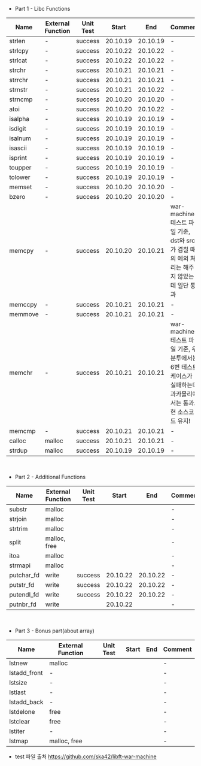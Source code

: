 -   Part 1 - Libc Functions

| Name    | External Function | Unit Test | Start    | End      | Comment                                                                                                         |
| ------- | ----------------- | --------- | -------- | -------- | --------------------------------------------------------------------------------------------------------------- |
| strlen  | -                 | success   | 20.10.19 | 20.10.19 | -                                                                                                               |
| strlcpy | -                 | success   | 20.10.22 | 20.10.22 | -                                                                                                               |
| strlcat | -                 | success   | 20.10.22 | 20.10.22 | -                                                                                                               |
| strchr  | -                 | success   | 20.10.21 | 20.10.21 | -                                                                                                               |
| strrchr | -                 | success   | 20.10.21 | 20.10.21 | -                                                                                                               |
| strnstr | -                 | success   | 20.10.21 | 20.10.22 | -                                                                                                               |
| strncmp | -                 | success   | 20.10.20 | 20.10.20 | -                                                                                                               |
| atoi    | -                 | success   | 20.10.20 | 20.10.22 | -                                                                                                               |
| isalpha | -                 | success   | 20.10.19 | 20.10.19 | -                                                                                                               |
| isdigit | -                 | success   | 20.10.19 | 20.10.19 | -                                                                                                               |
| isalnum | -                 | success   | 20.10.19 | 20.10.19 | -                                                                                                               |
| isascii | -                 | success   | 20.10.19 | 20.10.19 | -                                                                                                               |
| isprint | -                 | success   | 20.10.19 | 20.10.19 | -                                                                                                               |
| toupper | -                 | success   | 20.10.19 | 20.10.19 | -                                                                                                               |
| tolower | -                 | success   | 20.10.19 | 20.10.19 | -                                                                                                               |
| memset  | -                 | success   | 20.10.20 | 20.10.20 | -                                                                                                               |
| bzero   | -                 | success   | 20.10.20 | 20.10.20 | -                                                                                                               |
| memcpy  | -                 | success   | 20.10.20 | 20.10.21 | war-machine 테스트 파일 기준, dst와 src가 겹칠 때의 예외 처리는 해주지 않았는데 일단 통과                       |
| memccpy | -                 | success   | 20.10.21 | 20.10.21 | -                                                                                                               |
| memmove | -                 | success   | 20.10.21 | 20.10.21 | -                                                                                                               |
| memchr  | -                 | success   | 20.10.21 | 20.10.21 | war-machine 테스트 파일 기준, 우분투에서는 6번 테스트케이스가 실패하는데 과카몰리에서는 통과. 현 소스코드 유지! |
| memcmp  | -                 | success   | 20.10.21 | 20.10.21 | -                                                                                                               |
| calloc  | malloc            | success   | 20.10.21 | 20.10.21 | -                                                                                                               |
| strdup  | malloc            | success   | 20.10.19 | 20.10.19 | -                                                                                                               |

<br>

-   Part 2 - Additional Functions

| Name       | External Function | Unit Test | Start    | End      | Comment |
| ---------- | ----------------- | --------- | -------- | -------- | ------- |
| substr     | malloc            |           |          |          | -       |
| strjoin    | malloc            |           |          |          | -       |
| strtrim    | malloc            |           |          |          | -       |
| split      | malloc, free      |           |          |          | -       |
| itoa       | malloc            |           |          |          | -       |
| strmapi    | malloc            |           |          |          | -       |
| putchar_fd | write             | success   | 20.10.22 | 20.10.22 | -       |
| putstr_fd  | write             | success   | 20.10.22 | 20.10.22 | -       |
| putendl_fd | write             | success   | 20.10.22 | 20.10.22 | -       |
| putnbr_fd  | write             |           | 20.10.22 |          | -       |

<br>

-   Part 3 - Bonus part(about array)

| Name         | External Function | Unit Test | Start | End | Comment |
| ------------ | ----------------- | --------- | ----- | --- | ------- |
| lstnew       | malloc            |           |       |     | -       |
| lstadd_front | -                 |           |       |     | -       |
| lstsize      | -                 |           |       |     | -       |
| lstlast      | -                 |           |       |     | -       |
| lstadd_back  | -                 |           |       |     | -       |
| lstdelone    | free              |           |       |     | -       |
| lstclear     | free              |           |       |     | -       |
| lstiter      | -                 |           |       |     | -       |
| lstmap       | malloc, free      |           |       |     | -       |

-   test 파일 출처
    https://github.com/ska42/libft-war-machine
